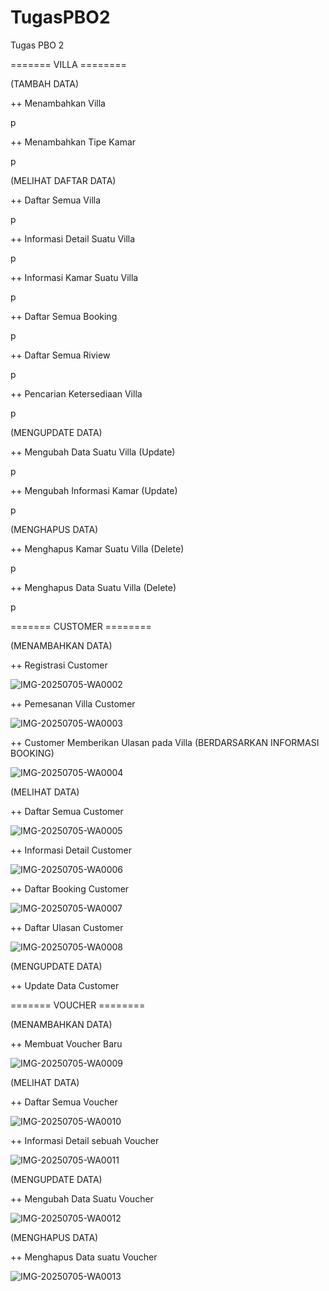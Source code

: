 # TugasPBO2
Tugas PBO 2





======= VILLA ========






(TAMBAH DATA)






++ Menambahkan Villa






p







++ Menambahkan Tipe Kamar






p





(MELIHAT DAFTAR DATA)






++ Daftar Semua Villa






p






++ Informasi Detail Suatu Villa





p






++ Informasi Kamar Suatu Villa






p







++ Daftar Semua Booking






p






++ Daftar Semua Riview






p







++ Pencarian Ketersediaan Villa







p









(MENGUPDATE DATA)







++ Mengubah Data Suatu Villa (Update)







p







++ Mengubah Informasi Kamar (Update)







p








(MENGHAPUS DATA)







++ Menghapus Kamar Suatu Villa (Delete)






p







++ Menghapus Data Suatu Villa (Delete)






p








======= CUSTOMER ========








(MENAMBAHKAN DATA)







++ Registrasi Customer







![IMG-20250705-WA0002](https://github.com/user-attachments/assets/c5190041-9644-4bba-a7f2-92f4cc1b171a)






++ Pemesanan Villa Customer






![IMG-20250705-WA0003](https://github.com/user-attachments/assets/ac1fac09-2d6e-4b68-a6a1-4b0b8c1506a7)










++ Customer Memberikan Ulasan pada Villa (BERDARSARKAN INFORMASI BOOKING)







![IMG-20250705-WA0004](https://github.com/user-attachments/assets/86ca8895-48b8-446a-9ca0-0af1b76d1512)









(MELIHAT DATA)







++ Daftar Semua Customer







![IMG-20250705-WA0005](https://github.com/user-attachments/assets/e8e6ab91-fc60-4d4a-99b9-d486cd772253)






++ Informasi Detail Customer





![IMG-20250705-WA0006](https://github.com/user-attachments/assets/780122a1-0441-4ecd-8b9c-a486b7f9feb2)








++ Daftar Booking Customer




![IMG-20250705-WA0007](https://github.com/user-attachments/assets/1c554503-253f-4cd6-8046-a8c844da98ca)







++ Daftar Ulasan Customer







![IMG-20250705-WA0008](https://github.com/user-attachments/assets/2c8290d7-3df8-4be0-9396-e93bef8ec014)









(MENGUPDATE DATA)







++ Update Data Customer














======= VOUCHER ========








(MENAMBAHKAN DATA)






++ Membuat Voucher Baru






![IMG-20250705-WA0009](https://github.com/user-attachments/assets/bc336f75-5366-48b8-b43c-8a6ed99a5318)









(MELIHAT DATA)






++ Daftar Semua Voucher






![IMG-20250705-WA0010](https://github.com/user-attachments/assets/3ba6e68d-36bf-49d2-9e4e-25fe82472fd0)









++ Informasi Detail sebuah Voucher






![IMG-20250705-WA0011](https://github.com/user-attachments/assets/549df8ce-ed90-45ad-98aa-401b13ab4455)







(MENGUPDATE DATA)






++ Mengubah Data Suatu Voucher





![IMG-20250705-WA0012](https://github.com/user-attachments/assets/a6a1aa53-d552-4d20-acad-e8eae37012f2)









(MENGHAPUS DATA)






++ Menghapus Data suatu Voucher






![IMG-20250705-WA0013](https://github.com/user-attachments/assets/32b44357-15e7-4b0e-8b0a-c1158d2f4bad)







